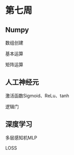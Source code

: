 # 第七周

## Numpy

数组创建

基本运算

矩阵运算


## 人工神经元

激活函数Sigmoid、ReLu、tanh

逻辑门

## 深度学习

多层感知机MLP

LOSS


